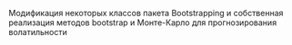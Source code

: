 Модификация некоторых классов пакета Bootstrapping и собственная реализация методов bootstrap и Монте-Карло для прогнозирования волатильности
